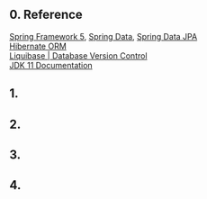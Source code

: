 ## 0. Reference
[Spring Framework 5](https://spring.io/), [Spring Data](https://spring.io/projects/spring-data), [Spring Data JPA](https://spring.io/projects/spring-data-jpa)\
[Hibernate ORM](https://github.com/Blackdog-Programmer/Spring-Framework-Master/edit/master/README.md)\
[Liquibase | Database Version Control](https://www.liquibase.org/)\
[JDK 11 Documentation](https://docs.oracle.com/en/java/javase/11/)

## 1.

## 2.

## 3.

## 4.

